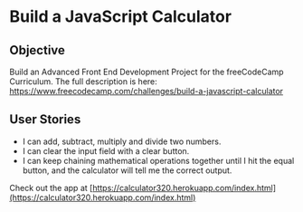 # Build a JavaScript Calculator

Objective 
------

Build an Advanced Front End Development Project for the freeCodeCamp Curriculum. 
The full description is here: https://www.freecodecamp.com/challenges/build-a-javascript-calculator

User Stories
------

* I can add, subtract, multiply and divide two numbers.
* I can clear the input field with a clear button.
* I can keep chaining mathematical operations together until I hit the equal button, and the calculator will tell me the correct output.

Check out the app at [https://calculator320.herokuapp.com/index.html](https://calculator320.herokuapp.com/index.html)